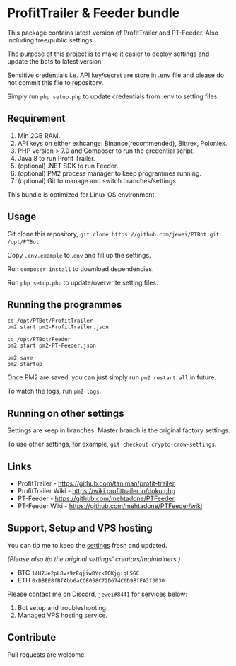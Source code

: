 # ProfitTrailer & Feeder bundle

This package contains latest version of ProfitTrailer and PT-Feeder. Also
including free/public settings.

The purpose of this project is to make it easier to deploy settings and update
the bots to latest version.

Sensitive credentials i.e. API key/secret are store in .env file and please do
not commit this file to repository.

Simply run `php setup.php` to update credentials from .env to setting files.


## Requirement

1. Min 2GB RAM.
2. API keys on either exhcange: Binance(recommended), Bittrex, Poloniex.
3. PHP version > 7.0 and Composer to run the credential script.
4. Java 8 to run Profit Trailer.
5. (optional) .NET SDK to run Feeder.
6. (optional) PM2 process manager to keep programmes running.
7. (optional) Git to manage and switch branches/settings.

This bundle is optimized for Linux OS environment.


## Usage

Git clone this repository, `git clone https://github.com/jewei/PTBot.git /opt/PTBot`.

Copy `.env.example` to .`env` and fill up the settings.

Run `composer install` to download dependencies.

Run `php setup.php` to update/overwrite setting files.


## Running the programmes

```
cd /opt/PTBot/ProfitTrailer
pm2 start pm2-ProfitTrailer.json

cd /opt/PTBot/Feeder
pm2 start pm2-PT-Feeder.json

pm2 save
pm2 startup
```

Once PM2 are saved, you can just simply run `pm2 restart all` in future.

To watch the logs, run `pm2 logs`.


## Running on other settings

Settings are keep in branches. Master branch is the original factory settings.

To use other settings, for example, `git checkout crypto-crow-settings`.


## Links

- ProfitTrailer - https://github.com/taniman/profit-trailer
- ProfitTrailer Wiki - https://wiki.profittrailer.io/doku.php
- PT-Feeder - https://github.com/mehtadone/PTFeeder
- PT-Feeder Wiki - https://github.com/mehtadone/PTFeeder/wiki


## Support, Setup and VPS hosting

You can tip me to keep the [settings](https://github.com/jewei/PTBot/branches)
fresh and updated.

_(Please also tip the original settings' creators/maintainers.)_

- BTC `14H7Ue2pL8vs9zEqjiw8YrkTQKjgiqLSGC`
- ETH `0xDBEE8fBfAbb6aCC8058C72D674C6D9BfFA3f3030`

Please contact me on Discord, `jewei#8441` for services below:

1. Bot setup and troubleshooting.
2. Managed VPS hosting service.


## Contribute

Pull requests are welcome.
